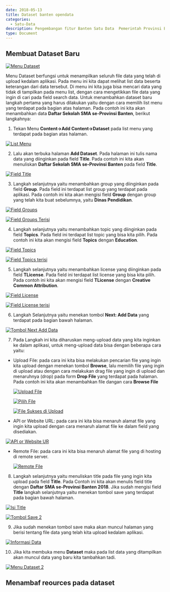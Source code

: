 ```yaml
---
date: 2018-05-13
title: Dataset banten opendata
categories:
  - Satu-Data
description: Pengembangan fitur Banten Satu Data  Pemerintah Provinsi Banten
type: Document
---
```


## Membuat Dataset Baru

[![Menu Dataset](/images/satu-data/banten-satu-data_menu-datsets.png)](/images/satu-data/banten-satu-data_menu-datsets.png)

Menu Dataset berfungsi untuk menampilkan seluruh file data yang telah di upload kedalam aplikasi. Pada menu ini kita dapat melihat list data beserta keterangan dari data tersebut. Di menu ini kita juga bisa mencari data yang tidak di tampilkan pada menu list, dengan cara mengetikkan file data yang ingin di cari pada field search data. Untuk menambahkan dataset baru langkah pertama yang harus dilakukan yaitu dengan cara memilih list menu yang terdapat pada bagian atas halaman. Pada contoh ini kita akan menambahkan data **Daftar Sekolah SMA se-Provinsi Banten**, berikut langkahnya:

1. Tekan Menu **Content->Add Content->Dataset** pada list menu yang terdapat pada bagian atas halaman.

 [![List Menu](/images/satu-data/banten-satu-data_menu-konten-add-dataset.png)](/images/satu-data/banten-satu-data_menu-konten-add-dataset.png)

2. Lalu akan terbuka halaman **Add Dataset**. Pada halaman ini tulis nama data yang diinginkan pada field **Title**. Pada contoh ini kita akan menuliskan **Daftar Sekolah SMA se-Provinsi Banten** pada field **Title**. 

 [![Field Title](/images/satu-data/banten-satu-data_field-data-set-terisi.png)](/images/satu-data/banten-satu-data_field-data-set-terisi.png)

3. Langkah selanjutnya yaitu menambahkan group yang diinginkan pada field **Group**. Pada field ini terdapat list group yang terdapat pada aplikasi. Pada contoh ini kita akan mengisi field **Group** dengan group yang telah kita buat sebelumnya, yaitu **Dinas Pendidikan**. 

 [![Field Groups](/images/satu-data/banten-satu-data_field-group.png)](/images/satu-data/banten-satu-data_field-group.png)

 [![Field Groups Terisi](/images/satu-data/banten-satu-data_field-group-terisi-2.png)](/images/satu-data/banten-satu-data_field-group-terisi-2.png)

4. Langkah selanjutnya yaitu menambahkan topic yang diinginkan pada field **Topics**. Pada field ini terdapat list topic yang bisa kita pilih. Pada contoh ini kita akan mengisi field **Topics** dengan **Education**.

 [![Field Topics](/images/satu-data/banten-satu-data_field-topic.png)](/images/satu-data/banten-satu-data_field-topic.png)

 [![Field Topics terisi](/images/satu-data/banten-satu-data_field-topic-terisi.png)](/images/satu-data/banten-satu-data_field-topic-terisi.png)

5. Langkah selanjutnya yaitu menambahkan license yang diinginkan pada field **TLicense**. Pada field ini terdapat list license yang bisa kita pilih. Pada contoh ini kita akan mengisi field **TLicense** dengan **Creative Common Attribution**. 

 [![Field License](/images/satu-data/banten-satu-data_field-license.png)](/images/satu-data/banten-satu-data_field-license.png)

 [![Field License terisi](/images/satu-data/banten-satu-data_field-license-terisi.png)](/images/satu-data/banten-satu-data_field-license-terisi.png)


6. Langkah Selanjutnya yaitu menekan tombol **Next: Add Data** yang terdapat pada bagian bawah halaman.

 [![Tombol Next Add Data](/images/satu-data/banten-satu-data_tombol-add-data.png)](/images/satu-data/banten-satu-data_tombol-add-data.png)

7. Pada Langkah ini kita diharuskan meng-upload data yang kita inginkan ke dalam aplikasi, untuk meng-upload data bisa dengan beberapa cara yaitu:
 
 - Upload File: pada cara ini kita bisa melakukan pencarian file yang ingin kita upload dengan menekan tombol **Browse**, lalu memilih file yang ingin di upload atau dengan cara melakukan drag file yang ingin di upload dan menaruhnya (drop) pada form **Drop File** yang terdapat pada halaman. Pada contoh ini kita akan menambahkan file dangan cara **Browse File**

   [![Upload File](/images/satu-data/banten-satu-data_upload-file.png)](/images/satu-data/banten-satu-data_upload-file.png)

   [![Pilih File](/images/satu-data/banten-satu-data_pilih-file.png)](/images/satu-data/banten-satu-data_pilih-file.png)

   [![File Sukses di Upload](/images/satu-data/banten-satu-data_file-sukses-di-upload.png)](/images/satu-data/banten-satu-data_file-sukses-di-upload.png)

 - API or Website URL: pada cara ini kita bisa menaruh alamat file yang ingin kita upload dengan cara menaruh alamat file ke dalam field yang disediakan.

  [![API or Website UR](/images/satu-data/banten-satu-data_api-or-website-url.png)](/images/satu-data/banten-satu-data_api-or-website-url.png)

 - Remote File: pada cara ini kita bisa menaruh alamat file yang di hosting di remote server.

   [![Remote File](/images/satu-data/banten-satu-data_remote-file.png)](/images/satu-data/banten-satu-data_remote-file.png)

8. Langkah selanjutnya yaitu menuliskan title pada file yang ingin kita upload pada field **Title**. Pada Contoh ini kita akan menulis field title dengan **Daftar SMA se-Provinsi Banten 2018**. Jika sudah mengisi field **Title** langkah selanjutnya yaitu menekan tombol save yang terdapat pada bagian bawah halaman.

 [![Isi Title](/images/satu-data/banten-satu-data_isi-title.png)](/images/satu-data/banten-satu-data_isi-title.png)

 [![Tombol Save 2](/images/satu-data/banten-satu-data_tombol-save-2.png)](/images/satu-data/banten-satu-data_tombol-save-2.png)

9. Jika sudah menekan tombol save maka akan muncul halaman yang berisi tentang file data yang telah kita upload kedalam aplikasi.

 [![Informasi Data](/images/satu-data/banten-satu-data_informasi-data.png)](/images/satu-data/banten-satu-data_informasi-data.png)

10. Jika kita membuka menu **Dataset** maka pada list data yang ditampilkan akan muncul data yang baru kita tambahkan tadi.

 [![Menu Dataset 2](/images/satu-data/banten-satu-data_menu-dataset-2.png)](/images/satu-data/banten-satu-data_menu-dataset-2.png)

## Menambaf reources pada dataset

